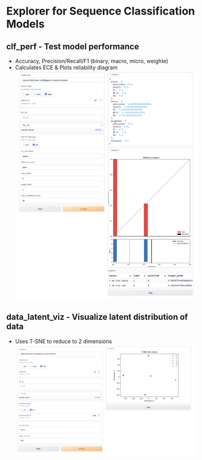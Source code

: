 # Explorer for Sequence Classification Models
## clf_perf - Test model performance
* Accuracy, Precision/Recall/F1 (binary, macro, micro, weighte)
* Calculates ECE & Plots reliability diagram
![seq_clf_perf_demo](images/seq_clf_perf_demo.png)

## data_latent_viz - Visualize latent distribution of data
* Uses T-SNE to reduce to 2 dimensions
![data_latent_viz](images/latent_viz_demo.png)